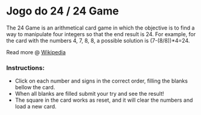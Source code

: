 # Jogo do 24 / 24 Game

The 24 Game is an arithmetical card game in which the objective is to find a way to manipulate four integers so that the end result is 24. For example, for the card with the numbers 4, 7, 8, 8, a possible solution is (7-(8/8))*4=24.

Read more @ [Wikipedia](https://en.wikipedia.org/wiki/24_Game)


### Instructions:
- Click on each number and signs in the correct order, filling the blanks bellow the card.
- When all blanks are filled submit your try and see the result!
- The square in the card works as reset, and it will clear the numbers and load a new card.
